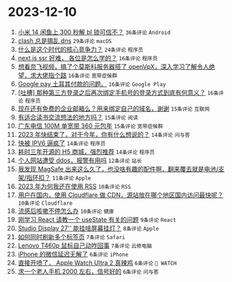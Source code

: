 # 2023-12-10

1. [小米 14 闲鱼上 300 秒解 bl 锁可信不？](https://www.v2ex.com/t/999070) `36条评论` `Android`
1. [clash 总是搞乱 dns](https://www.v2ex.com/t/999090) `29条评论` `macOS`
1. [什么是这个时代的核心竞争力？](https://www.v2ex.com/t/999095) `24条评论` `程序员`
1. [next.js ssr 好难， 各位是怎么学的？](https://www.v2ex.com/t/999133) `16条评论` `程序员`
1. [想看奈飞视频，搞了个莫斯科服务器搭了 openVpX，深入学习了解令人绝望，求大佬指个路](https://www.v2ex.com/t/999126) `16条评论` `宽带症候群`
1. [Google pay 土耳其付款的问题。](https://www.v2ex.com/t/999102) `16条评论` `Google Play`
1. [[吐槽] 那种第三方登录之后再次绑定手机号的登录方式到底有何意义？](https://www.v2ex.com/t/999100) `16条评论` `程序员`
1. [现在还有免费的企业邮箱么？用来绑定自己的域名，谢谢](https://www.v2ex.com/t/999122) `15条评论` `互联网`
1. [有适合读书交流想法的地方吗？](https://www.v2ex.com/t/999103) `15条评论` `阅读`
1. [广东电信 100M 单宽带 360 元包年](https://www.v2ex.com/t/999096) `15条评论` `宽带症候群`
1. [2023 年快结束了，对于今年，你有什么想说的？](https://www.v2ex.com/t/999125) `14条评论` `问与答`
1. [快被 IPV6 逼疯了](https://www.v2ex.com/t/999098) `14条评论` `程序员`
1. [耗时三年开源的 H5 商城，强烈推荐](https://www.v2ex.com/t/999085) `14条评论` `程序员`
1. [个人网站遭受 ddos，报警有用吗](https://www.v2ex.com/t/999071) `12条评论` `站长`
1. [我发现 MagSafe 出来这么久了，也没啥有趣的配件啊，翻来覆去就是电池/支架/指环扣？](https://www.v2ex.com/t/999080) `11条评论` `Apple`
1. [2023 年为何我还在使用 RSS](https://www.v2ex.com/t/999116) `10条评论` `RSS`
1. [用户在国内，使用 Cloudflare 做 CDN，源站放在哪个地区国内访问最快呢？](https://www.v2ex.com/t/999101) `10条评论` `Cloudflare`
1. [流感后咳嗽不停怎么办](https://www.v2ex.com/t/999093) `10条评论` `健康`
1. [刚学习 React 请教一个 useState 有关的问题](https://www.v2ex.com/t/999119) `9条评论` `React`
1. [Studio Display 27'' 能挂啥屏幕挂灯？](https://www.v2ex.com/t/999112) `8条评论` `Apple`
1. [如何同时刷新多个标签页](https://www.v2ex.com/t/999111) `7条评论` `Safari`
1. [Lenovo T460p 鼠标自己动咋回事](https://www.v2ex.com/t/999076) `7条评论` `云修电脑`
1. [iPhone 的微信延迟无解了](https://www.v2ex.com/t/999145) `6条评论` `iPhone`
1. [直接开喷了， Apple Watch Ultra 2 真辣鸡](https://www.v2ex.com/t/999137) `6条评论` ` WATCH`
1. [求一个老人手机 2000 左右，信号好的](https://www.v2ex.com/t/999105) `6条评论` `问与答`
